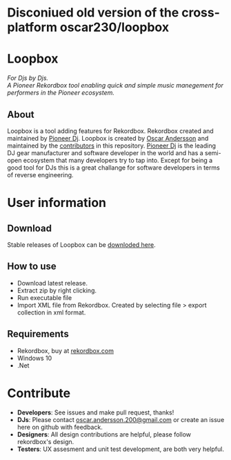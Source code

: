 # Disconiued old version of the cross-platform oscar230/loopbox
# Loopbox
<i>For Djs by Djs.</i>
<br>
<i>A Pioneer Rekordbox tool enabling quick and simple music manegement for performers in the Pioneer ecosystem.</i>
## About
Loopbox is a tool adding features for Rekordbox. Rekordbox created and maintained by <a href="https://www.pioneerdj.com">Pioneer Dj</a>. Loopbox is created by <a href="https://www.oscaande.se">Oscar Andersson</a> and maintained by the <a href="https://www.github.com/oscar230/loopbox/graphs/contributors">contributors</a> in this repository.
<a href="https://www.pioneerdj.com">Pioneer Dj</a> is the leading DJ gear manufacturer and software developer in the world and has a semi-open ecosystem that many developers try to tap into. Except for being a good tool for DJs this is a great challange for software developers in terms of reverse engineering.
# User information
## Download
Stable releases of Loopbox can be <a href="https://mega.nz/#!6yoHVRpL!fhwaLrRSBBcwJ2Mganp4nZ7R3Oe2XgI3b9nx1Pe67xE">downloded here</a>.
## How to use
* Download latest release.
* Extract zip by right clicking.
* Run executable file
* Import XML file from Rekordbox. Created by selecting file > export collection in xml format.
## Requirements
* Rekordbox, buy at <a href="https://www.rekordbox.com">rekordbox.com</a>
* Windows 10
* .Net
# Contribute
* <b>Developers</b>: See issues and make pull request, thanks!
* <b>DJs</b>: Please contact oscar.andersson.200@gmail.com or create an issue here on github with feedback.
* <b>Designers</b>: All design contributions are helpful, please follow rekordbox's design.
* <b>Testers</b>: UX assesment and unit test development, are both very helpful.
